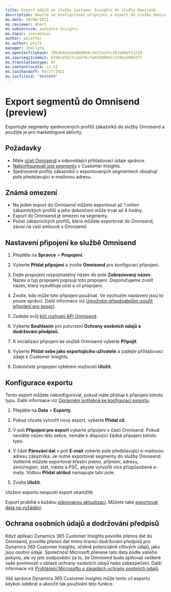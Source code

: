 ```yaml
---
title: Export údajů ze služby Customer Insights do služby Omnisend
description: Naučte se konfigurovat připojení a export do služby Omnisend.
ms.date: 10/08/2021
ms.reviewer: mhart
ms.subservice: audience-insights
ms.topic: conceptual
author: pkieffer
ms.author: philk
manager: shellyha
ms.openlocfilehash: 70bd94ea5e4060094c3d215e3fc263a98df51229
ms.sourcegitcommit: b7dbcd5627c2ebfbcfe65589991c159ba290d377
ms.translationtype: HT
ms.contentlocale: cs-CZ
ms.lasthandoff: 04/27/2022
ms.locfileid: "8645889"
---
```

# <a name="export-segments-to-omnisend-preview"></a>Export segmentů do Omnisend (preview)

Exportujte segmenty sjednocených profilů zákazníků do služby Omnisend a použijte je pro marketingové aktivity.

## <a name="prerequisites"></a>Požadavky

-   Máte [účet Omnisend](https://www.omnisend.com/) a odpovídající přihlašovací údaje správce.
-   [Nakonfigurovali jste segmenty](segments.md) v Customer Insights.
-   Sjednocené profily zákazníků v exportovaných segmentech obsahují pole představující e-mailovou adresu.

## <a name="known-limitations"></a>Známá omezení

- Na jeden export do Omnisend můžete exportovat až 1 milion zákaznických profilů a jeho dokončení může trvat až 4 hodny.
- Export do Omnisend je omezen na segmenty.
- Počet zákaznických profilů, které můžete exportovat do Omnisend, závisí na vaší smlouvě s Omnisend.

## <a name="set-up-connection-to-omnisend"></a>Nastavení připojení ke službě Omnisend

1. Přejděte na **Správce** > **Propojení**.

1. Vyberte **Přidat připojení** a zvolte **Omnisend** pro konfiguraci připojení.

1. Dejte propojení rozpoznatelný název do pole **Zobrazovaný název**. Název a typ propojení popisují toto propojení. Doporučujeme zvolit název, který vysvětluje účel a cíl propojení.

1. Zvolte, kdo může toto připojení používat. Ve výchozím nastavení jsou to pouze správci. Další informace viz [Umožnění přispěvatelům použít připojení pro export](connections.md#allow-contributors-to-use-a-connection-for-exports).

1. Zadejte svůj [klíč rozhraní API Omnisend](https://support.omnisend.com/en/articles/1061890-generating-api-key).

1. Vyberte **Souhlasím** pro potvrzení **Ochrany osobních údajů a dodržování předpisů**.

1. K inicializaci připojení ke službě Omnisend vyberte **Připojit**.

1. Vyberte **Přidat sebe jako exportujícího uživatele** a zadejte přihlašovací údaje k Customer Insights.

1. Dokončete propojení výběrem možnosti **Uložit**.

## <a name="configure-an-export"></a>Konfigurace exportu

Tento export můžete nakonfigurovat, pokud máte přístup k připojení tohoto typu. Další informace viz [Oprávnění potřebná ke konfiguraci exportu](export-destinations.md#set-up-a-new-export).

1. Přejděte na **Data** > **Exporty**.

1. Pokud chcete vytvořit nový export, vyberte **Přidat cíl**.

1. V poli **Připojení pro export** vyberte připojení v části Omnisend. Pokud nevidíte název této sekce, nemáte k dispozici žádná připojení tohoto typu.

1. V části **Párování dat** v poli **E-mail** vyberte pole představující e-mailovou adresu zákazníka. Je nutné exportovat segmenty do služby Omnisend. Volitelně můžete exportovat křestní jméno, příjmení, adresu, zemi/region, stát, město a PSČ, abyste vytvořili více přizpůsobené e-maily. Volbou **Přidat atribut** namapujte tato pole.

1. Zvolte **Uložit**.

Uložení exportu nespustí export okamžitě.

Export probíhá s každou [plánovanou aktualizací](system.md#schedule-tab). Můžete také [exportovat data na vyžádání](export-destinations.md#run-exports-on-demand). 


## <a name="data-privacy-and-compliance"></a>Ochrana osobních údajů a dodržování předpisů

Když aplikaci Dynamics 365 Customer Insights povolíte přenos dat do Omnisend, povolíte přenos dat mimo hranici dodržování předpisů pro Dynamics 365 Customer Insights, včetně potenciálně citlivých údajů, jako jsou osobní údaje. Společnost Microsoft přenese tato data podle vašeho pokynu, ale vy jste zodpovědní za to, že Omnisend bude splňovat veškeré vaše povinnosti v oblasti ochrany osobních údajů nebo zabezpečení. Další informace viz [Prohlášení Microsoftu o zásadách ochrany osobních údajů](https://go.microsoft.com/fwlink/?linkid=396732).

Váš správce Dynamics 365 Customer Insights může tento cíl exportu kdykoli odebrat a ukončit tak používání této funkce.
